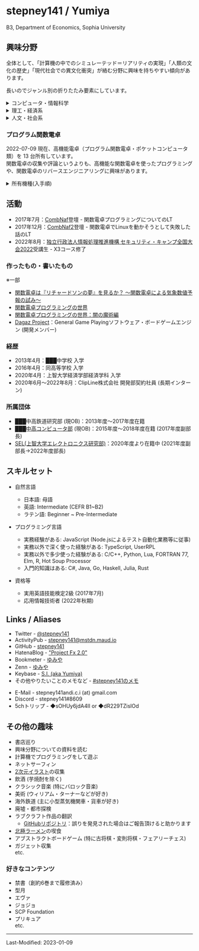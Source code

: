 # stepney141 / Yumiya

<!-- [English](en.html) -->

B3, Department of Economics, Sophia University

## 興味分野

全体として、「計算機の中でのシミュレーテッド＝リアリティの実現」「人類の文化の歴史」「現代社会での異文化衝突」が絡む分野に興味を持ちやすい傾向があります。

長いのでジャンル別の折りたたみ要素にしています。

<details>
<summary>コンピュータ・情報科学</summary>
<div>

- 情報学
  - 人文情報学(デジタルヒューマニティーズ)
  - 図書館情報学
    - Webアーカイブ
  - ゲーム情報学
    - General Game Playing
    - コンピュータ将棋の機械学習
  etc.
- ソフトウェア開発
  - Web技術
  - 低レイヤ・組み込み開発
  - グラフ関数電卓のプログラミングとリバースエンジニアリング
- かわいいい女の子を創造するための技術
  - 3DCGプログラミング
  - VR/AR
  - MMD・Blender・Unity・UE4などの各種ソフトウェア 

</div>
</details>

<details>
<summary>理工・経済系</summary>
<div>

- 経済学
  - (応用)ミクロ経済学・ゲーム理論
  - 計量経済学
- 統計学
- 計算科学・数値シミュレーション
  - 数値気象予報
  - シミュレーション天文学
- 数理最適化・機械学習
- ハード系工作
  - 電子工作
  - 機械工学
  - テスラコイル自作
- 音声分析合成・音響合成

</div>
</details>

<details>
<summary>人文・社会系</summary>
<div>

- 人文情報学（デジタル・ヒューマニティーズ）
- 現代思想
  - メディア論
  - サブカルチャー評論
- 服飾フェティシズムとBDSMの思想・歴史・心理分析
- 歴史学（特に文化史）
  - 盤上遊戯史・将棋史
  - 古代・中世の音楽史
- 文化人類学
- 民俗学
- 宗教学
  - 西洋神秘主義の歴史
  - 近代西洋儀式魔術
- 語学
  - ラテン語
  - 中英語
- 文学
  - 国文学 (説話文学)
  - 幻想文学
  - 文芸批評

</div>
</details>

### プログラム関数電卓

2022-07-09 現在、高機能電卓（プログラム関数電卓・ポケットコンピュータ類）を 13 台所有しています。  
関数電卓の収集や評論というよりも、高機能な関数電卓を使ったプログラミングや、関数電卓のリバースエンジニアリングに興味があります。

<details>
<summary>所有機種(入手順)</summary>
<div>

- SHARP EL-520F
- HP 50g (2台)
- TI-Nspire CAS with Touchpad
- TI-Nspire CX CAS
- CASIO fx-5800p
- CASIO fx-9860gii
- TI-89 Titanium
- NumWorks (Hardware Revision: N0110)
- TI-Nspire CX II CAS
- HP Prime G2
- TI-84 Plus Silver Edition
- SHARP PC-1360

</div>
</details>

## 活動

- 2017年7月：[CombNaf](http://web.archive.org/web/20170829182306/https://atnd.org/events/87946)登壇 - 関数電卓プログラミングについてのLT
- 2017年12月：[CombNaf2](https://combnaf.connpass.com/event/64638/)登壇 - 関数電卓でLinuxを動かそうとして失敗した話のLT
- 2022年8月：[独立行政法人情報処理推進機構 セキュリティ・キャンプ全国大会2022](https://www.ipa.go.jp/jinzai/camp/2022/zenkoku2022_index.html)受講生 - X3コース修了

### 作ったもの・書いたもの

※一部

- [関数電卓は『リチャードソンの夢』を見るか？ 〜関数電卓による気象数値予報の試み〜](https://stepney141.hatenablog.com/entry/2020/05/27/071742)
- [関数電卓プログラミングの世界](https://stepney141.hatenablog.com/entry/2020/12/01/235856)
- [関数電卓プログラミングの世界：闇の魔術編](https://stepney141.hatenablog.com/entry/2020/12/24/235437)
- [Dagaz Project](https://github.com/GlukKazan/Dagaz)：General Game Playingソフトウェア・ボードゲームエンジン (開発メンバー)

### 経歴

- 2013年4月：███中学校 入学
- 2016年4月：同高等学校 入学
- 2020年4月：上智大学経済学部経済学科 入学
- 2020年6月〜2022年8月：ClipLine株式会社 開発部契約社員 (長期インターン)

### 所属団体

- ███中高鉄道研究部 (現OB)：2013年度〜2017年度在籍
- [███中高コンピュータ部](https://kogyokusha-gcc.github.io/) (現OB)：2015年度〜2018年度在籍 (2017年度副部長)
- [SEL(上智大学エレクトロニクス研究部)](https://selelab.com/)：2020年度より在籍中 (2021年度副部長→2022年度部長)

## スキルセット

- 自然言語
  - 日本語: 母語
  - 英語: Intermediate (CEFR B1~B2)
  - ラテン語: Beginner ~ Pre-Intermediate

- プログラミング言語
  - 実務経験がある: JavaScript (Node.jsによるテスト自動化業務等に従事)
  - 実務以外で深く使った経験がある: TypeScript, UserRPL
  - 実務以外で多少使った経験がある: C/C++, Python, Lua, FORTRAN 77, Elm, R, Hot Soup Processor
  - 入門的知識はある: C#, Java, Go, Haskell, Julia, Rust

- 資格等
  - 実用英語技能検定2級 (2017年7月)
  - 応用情報技術者 (2022年秋期)

## Links / Aliases

- Twitter - [@stepney141](https://twitter.com/stepney141)
- ActivityPub - [stepney141@mstdn.maud.io](https://mstdn.maud.io/@stepney141)
- GitHub - [stepney141](https://github.com/stepney141)
- HatenaBlog - ["Project Fx 2.0"](https://stepney141.hatenablog.com/)
- Bookmeter - [ゆみや](https://bookmeter.com/users/1003258)
- Zenn - [ゆみや](https://zenn.dev/stepney141)
- Keybase - [S.I. (aka Yumiya)](https://keybase.io/stepney141)
- その他やりたいことのメモなど - [#stepney141のメモ](https://twilog.org/stepney141/search?word=%23stepney141%E3%81%AE%E3%83%A1%E3%83%A2&ao=a)
<!-- - [Amazon欲しいものリスト](https://www.amazon.jp/hz/wishlist/ls/9DMJ9MP1LX82?ref_=wl_share:embed:cite)：5000兆円欲しい -->
- E-Mail - stepney141andi.c.i (at) gmail.com
- Discord - stepney141#8609
- 5chトリップ - ◆sOHUy6jdA4II or ◆dR229TZisIOd

## その他の趣味

- 書店巡り
- 興味分野についての資料を読む
- 計算機でプログラミングをして遊ぶ
- ネットサーフィン
- [2次元イラスト](http://www.paradisearmy.com/doujin/pasok_nijigen.htm)の収集
- 飲酒 (芋焼酎を除く)
- クラシック音楽 (特にバロック音楽)
- 美術 (ウィリアム・ターナーなどが好き)
- 海外鉄道 (主に小型蒸気機関車・貨車が好き)
- 廃墟・都市探検
- ラブクラフト作品の翻訳
  - [GitHubリポジトリ](https://github.com/stepney141/translation-works)：誤りを発見された場合はご報告頂けると助かります
- [北極ラーメン](https://ja.wikipedia.org/wiki/%E8%92%99%E5%8F%A4%E3%82%BF%E3%83%B3%E3%83%A1%E3%83%B3%E4%B8%AD%E6%9C%AC)の喫食
- アブストラクトボードゲーム (特に古将棋・変則将棋・フェアリーチェス)
- ガジェット収集  
etc.

### 好きなコンテンツ

- 禁書（創約6巻まで履修済み）
- 型月
- エヴァ
- ジョジョ
- SCP Foundation
- プリキュア  
etc.

----

Last-Modified: 2023-01-09
